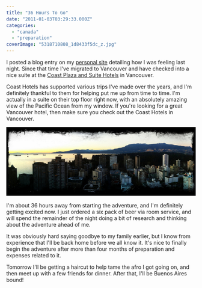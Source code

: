 ```yaml
---
title: "36 Hours To Go"
date: "2011-01-03T03:29:33.000Z"
categories: 
  - "canada"
  - "preparation"
coverImage: "5318710808_1d8433f5dc_z.jpg"
---
```


I posted a blog entry on my [personal site](http://www.migratorynerd.com/2011/farewells/) detailing how I was feeling last night. Since that time I've migrated to Vancouver and have checked into a nice suite at the [Coast Plaza and Suite Hotels](http://www.coasthotels.com/hotels/canada/bc/vancouver/coast_plaza/overview) in Vancouver.

Coast Hotels has supported various trips I've made over the years, and I'm definitely thankful to them for helping put me up from time to time. I'm actually in a suite on their top floor right now, with an absolutely amazing view of the Pacific Ocean from my window. If you're looking for a great Vancouver hotel, then make sure you check out the Coast Hotels in Vancouver.

[![](images/5318710808_1d8433f5dc_z.jpg "Coast Suite Hotels, Vancouver")](http://www.migratorynerd.com/wordpress/wp-content/uploads/2011/01/5318710808_1d8433f5dc_z.jpg)

I'm about 36 hours away from starting the adventure, and I'm definitely getting excited now. I just ordered a six pack of beer via room service, and will spend the remainder of the night doing a bit of research and thinking about the adventure ahead of me.

It was obviously hard saying goodbye to my family earlier, but I know from experience that I'll be back home before we all know it. It's nice to finally begin the adventure after more than four months of preparation and expenses related to it.

Tomorrow I'll be getting a haircut to help tame the afro I got going on, and then meet up with a few friends for dinner. After that, I'll be Buenos Aires bound!
